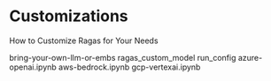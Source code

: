 # Customizations

How to Customize Ragas for Your Needs

bring-your-own-llm-or-embs
ragas_custom_model
run_config
azure-openai.ipynb
aws-bedrock.ipynb
gcp-vertexai.ipynb
